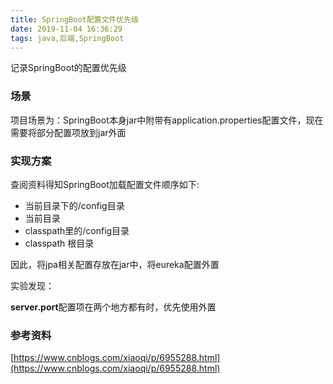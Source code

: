 ```yaml
---
title: SpringBoot配置文件优先级
date: 2019-11-04 16:36:29
tags: java,后端,SpringBoot
---
```


记录SpringBoot的配置优先级



<!-- more -->



### 场景

项目场景为：SpringBoot本身jar中附带有application.properties配置文件，现在需要将部分配置项放到jar外面

### 实现方案 


查阅资料得知SpringBoot加载配置文件顺序如下:
- 当前目录下的/config目录
- 当前目录
- classpath里的/config目录
- classpath 根目录


因此，将jpa相关配置存放在jar中，将eureka配置外置

实验发现：

**server.port**配置项在两个地方都有时，优先使用外置







### 参考资料

[https://www.cnblogs.com/xiaoqi/p/6955288.html](https://www.cnblogs.com/xiaoqi/p/6955288.html)